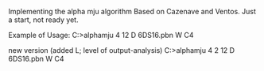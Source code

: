 Implementing the alpha mju algorithm Based on Cazenave and Ventos. Just a start, not ready yet.

Example of Usage: C:>alphamju 4 12 D 6DS16.pbn W C4

new version (added L; level of output-analysis)  C:>alphamju 4 2 12 D 6DS16.pbn W C4
